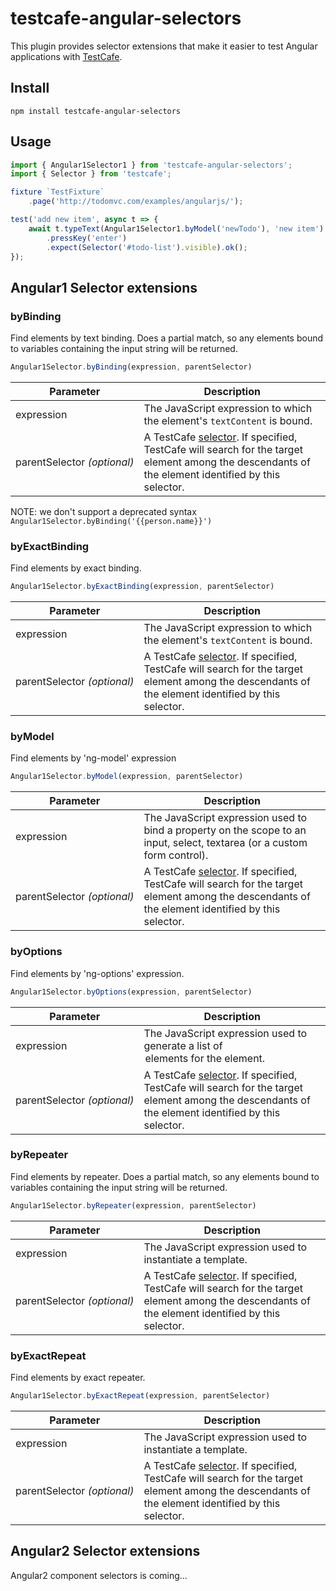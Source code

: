 # testcafe-angular-selectors

This plugin provides selector extensions that make it easier to test Angular applications with [TestCafe](https://github.com/DevExpress/testcafe/).

## Install

```
npm install testcafe-angular-selectors
```

## Usage

```js
import { Angular1Selector1 } from 'testcafe-angular-selectors';
import { Selector } from 'testcafe';

fixture `TestFixture`
    .page('http://todomvc.com/examples/angularjs/');

test('add new item', async t => {
    await t.typeText(Angular1Selector1.byModel('newTodo'), 'new item')
        .pressKey('enter')
        .expect(Selector('#todo-list').visible).ok();
});
```

## Angular1 Selector extensions

### byBinding
Find elements by text binding. Does a partial match, so any elements bound to variables containing the input string will be returned.
```js
Angular1Selector.byBinding(expression, parentSelector)
```
Parameter                   | Description
--------------------------- | -----------
expression                        |  The JavaScript expression to which the element's `textContent` is bound.
parentSelector&#160;*(optional)*  | A TestCafe [selector](https://devexpress.github.io/testcafe/documentation/test-api/selecting-page-elements/selectors.html). If specified, TestCafe will search for the target element among the descendants of the element identified by this selector.

NOTE: we don't support a deprecated syntax `Angular1Selector.byBinding('{{person.name}}')`

### byExactBinding
Find elements by exact binding.
```js
Angular1Selector.byExactBinding(expression, parentSelector)
```
Parameter                   | Description
--------------------------- | -----------
expression                        |  The JavaScript expression to which the element's `textContent` is bound.
parentSelector&#160;*(optional)*  | A TestCafe [selector](https://devexpress.github.io/testcafe/documentation/test-api/selecting-page-elements/selectors.html). If specified, TestCafe will search for the target element among the descendants of the element identified by this selector.

### byModel
Find elements by 'ng-model' expression
```js
Angular1Selector.byModel(expression, parentSelector)
```
Parameter                   | Description
--------------------------- | -----------
expression                        | The JavaScript expression used to bind a property on the scope to an input, select, textarea (or a custom form control).
parentSelector&#160;*(optional)*  | A TestCafe [selector](https://devexpress.github.io/testcafe/documentation/test-api/selecting-page-elements/selectors.html). If specified, TestCafe will search for the target element among the descendants of the element identified by this selector.

### byOptions
                 
Find elements by 'ng-options' expression.
```js
Angular1Selector.byOptions(expression, parentSelector)
```
Parameter                   | Description
--------------------------- | -----------
expression                        | The JavaScript expression used to generate a list of <option> elements for the <select> element.
parentSelector&#160;*(optional)*  | A TestCafe [selector](https://devexpress.github.io/testcafe/documentation/test-api/selecting-page-elements/selectors.html). If specified, TestCafe will search for the target element among the descendants of the element identified by this selector.

### byRepeater
Find elements by repeater. Does a partial match, so any elements bound to variables containing the input string will be returned.
```js
Angular1Selector.byRepeater(expression, parentSelector)
```
Parameter                   | Description
--------------------------- | -----------
expression                        | The JavaScript expression used to instantiate a template.
parentSelector&#160;*(optional)*  | A TestCafe [selector](https://devexpress.github.io/testcafe/documentation/test-api/selecting-page-elements/selectors.html). If specified, TestCafe will search for the target element among the descendants of the element identified by this selector.

### byExactRepeat
Find elements by exact repeater.
```js
Angular1Selector.byExactRepeat(expression, parentSelector)
```
Parameter                   | Description
--------------------------- | -----------
expression                        | The JavaScript expression used to instantiate a template.
parentSelector&#160;*(optional)*  | A TestCafe [selector](https://devexpress.github.io/testcafe/documentation/test-api/selecting-page-elements/selectors.html). If specified, TestCafe will search for the target element among the descendants of the element identified by this selector.
             

## Angular2 Selector extensions
Angular2 component selectors is coming...